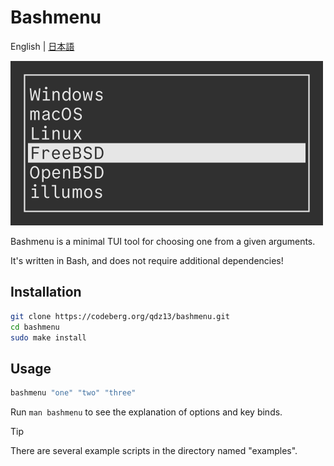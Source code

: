 # Bashmenu
English | [日本語](README-ja.md)

<img src="preview.png" width="500">

Bashmenu is a minimal TUI tool for choosing one from a given arguments.

It's written in Bash, and does not require additional dependencies!

## Installation
```sh
git clone https://codeberg.org/qdz13/bashmenu.git
cd bashmenu
sudo make install
```

## Usage
```sh
bashmenu "one" "two" "three"
```

Run `man bashmenu` to see the explanation of options and key binds.

> [!TIP]
> There are several example scripts in the directory named "examples".
